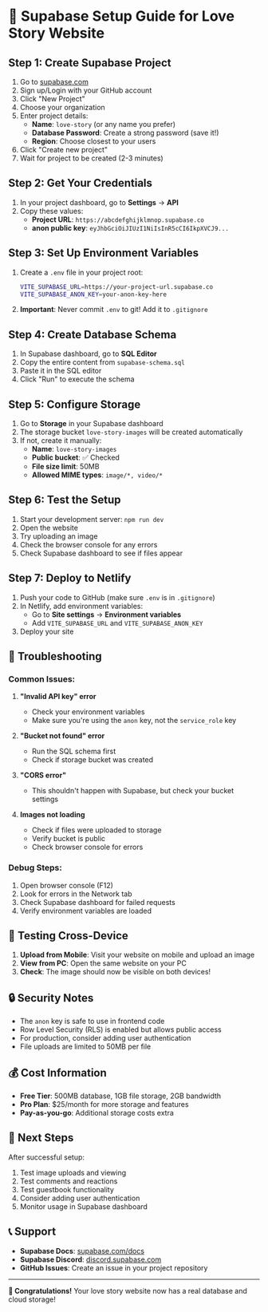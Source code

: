 # 🚀 **Supabase Setup Guide for Love Story Website**

## **Step 1: Create Supabase Project**

1. Go to [supabase.com](https://supabase.com)
2. Sign up/Login with your GitHub account
3. Click "New Project"
4. Choose your organization
5. Enter project details:
   - **Name**: `love-story` (or any name you prefer)
   - **Database Password**: Create a strong password (save it!)
   - **Region**: Choose closest to your users
6. Click "Create new project"
7. Wait for project to be created (2-3 minutes)

## **Step 2: Get Your Credentials**

1. In your project dashboard, go to **Settings** → **API**
2. Copy these values:
   - **Project URL**: `https://abcdefghijklmnop.supabase.co`
   - **anon public key**: `eyJhbGciOiJIUzI1NiIsInR5cCI6IkpXVCJ9...`

## **Step 3: Set Up Environment Variables**

1. Create a `.env` file in your project root:
   ```bash
   VITE_SUPABASE_URL=https://your-project-url.supabase.co
   VITE_SUPABASE_ANON_KEY=your-anon-key-here
   ```

2. **Important**: Never commit `.env` to git! Add it to `.gitignore`

## **Step 4: Create Database Schema**

1. In Supabase dashboard, go to **SQL Editor**
2. Copy the entire content from `supabase-schema.sql`
3. Paste it in the SQL editor
4. Click "Run" to execute the schema

## **Step 5: Configure Storage**

1. Go to **Storage** in your Supabase dashboard
2. The storage bucket `love-story-images` will be created automatically
3. If not, create it manually:
   - **Name**: `love-story-images`
   - **Public bucket**: ✅ Checked
   - **File size limit**: 50MB
   - **Allowed MIME types**: `image/*, video/*`

## **Step 6: Test the Setup**

1. Start your development server: `npm run dev`
2. Open the website
3. Try uploading an image
4. Check the browser console for any errors
5. Check Supabase dashboard to see if files appear

## **Step 7: Deploy to Netlify**

1. Push your code to GitHub (make sure `.env` is in `.gitignore`)
2. In Netlify, add environment variables:
   - Go to **Site settings** → **Environment variables**
   - Add `VITE_SUPABASE_URL` and `VITE_SUPABASE_ANON_KEY`
3. Deploy your site

## **🔧 Troubleshooting**

### **Common Issues:**

1. **"Invalid API key" error**
   - Check your environment variables
   - Make sure you're using the `anon` key, not the `service_role` key

2. **"Bucket not found" error**
   - Run the SQL schema first
   - Check if storage bucket was created

3. **"CORS error"**
   - This shouldn't happen with Supabase, but check your bucket settings

4. **Images not loading**
   - Check if files were uploaded to storage
   - Verify bucket is public
   - Check browser console for errors

### **Debug Steps:**

1. Open browser console (F12)
2. Look for errors in the Network tab
3. Check Supabase dashboard for failed requests
4. Verify environment variables are loaded

## **📱 Testing Cross-Device**

1. **Upload from Mobile**: Visit your website on mobile and upload an image
2. **View from PC**: Open the same website on your PC
3. **Check**: The image should now be visible on both devices!

## **🔒 Security Notes**

- The `anon` key is safe to use in frontend code
- Row Level Security (RLS) is enabled but allows public access
- For production, consider adding user authentication
- File uploads are limited to 50MB per file

## **💰 Cost Information**

- **Free Tier**: 500MB database, 1GB file storage, 2GB bandwidth
- **Pro Plan**: $25/month for more storage and features
- **Pay-as-you-go**: Additional storage costs extra

## **🎯 Next Steps**

After successful setup:
1. Test image uploads and viewing
2. Test comments and reactions
3. Test guestbook functionality
4. Consider adding user authentication
5. Monitor usage in Supabase dashboard

## **📞 Support**

- **Supabase Docs**: [supabase.com/docs](https://supabase.com/docs)
- **Supabase Discord**: [discord.supabase.com](https://discord.supabase.com)
- **GitHub Issues**: Create an issue in your project repository

---

**🎉 Congratulations!** Your love story website now has a real database and cloud storage!
